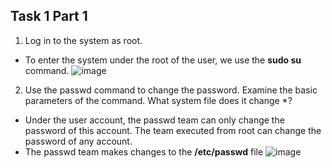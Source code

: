 ## Task 1 Part 1 ##
1) Log in to the system as root.

+ To enter the system under the root of the user, we use the **sudo su** command.
![image](https://github.com/pronetware-it/DevOps_for_Unix/blob/main/linux-base/1-1-1.gif)

2) Use the passwd command to change the password. Examine the basic parameters of the command. 
   What system file does it change *?
+ Under the user account, the passwd team can only change the password of this account.
  The team executed from root can change the password of any account.
+ The passwd team makes changes to the **/etc/passwd** file
![image](https://github.com/pronetware-it/DevOps_for_Unix/blob/main/linux-base/1-1-2.gif)
